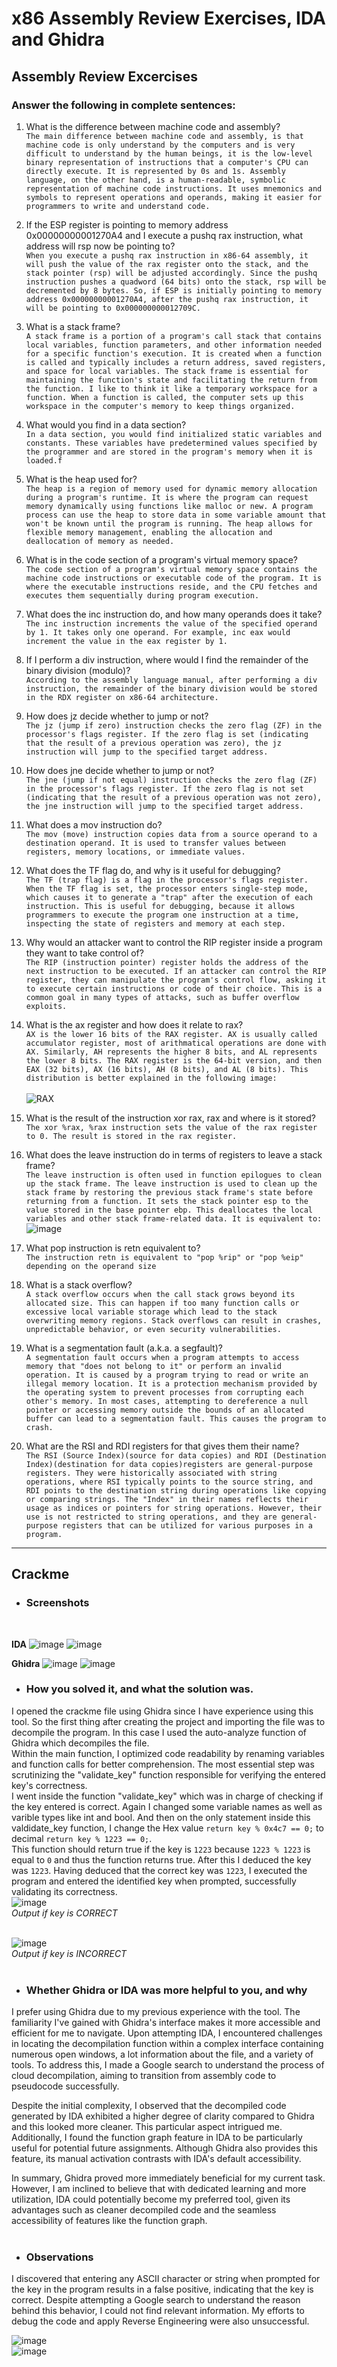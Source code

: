 # x86 Assembly Review Exercises, IDA and Ghidra

## Assembly Review Excercises
### Answer the following in complete sentences:

1. What is the difference between machine code and assembly?   
        `The main difference between machine code and assembly, is that machine code is only understand by the computers and is very difficult to understand by the human beings, it is the low-level binary representation of instructions that a computer's CPU can directly execute. It is represented by 0s and 1s. Assembly language, on the other hand, is a human-readable, symbolic representation of machine code instructions. It uses mnemonics and symbols to represent operations and operands, making it easier for programmers to write and understand code. `
2. If the ESP register is pointing to memory address 0x00000000001270A4 and I execute a pushq rax instruction, what address will rsp now be pointing to?   
    `When you execute a pushq rax instruction in x86-64 assembly, it will push the value of the rax register onto the stack, and the stack pointer (rsp) will be adjusted accordingly. Since the pushq instruction pushes a quadword (64 bits) onto the stack, rsp will be decremented by 8 bytes. So, if ESP is initially pointing to memory address 0x00000000001270A4, after the pushq rax instruction, it will be pointing to 0x000000000012709C.`
3. What is a stack frame?   
    `A stack frame is a portion of a program's call stack that contains local variables, function parameters, and other information needed for a specific function's execution. It is created when a function is called and typically includes a return address, saved registers, and space for local variables. The stack frame is essential for maintaining the function's state and facilitating the return from the function. I like to think it like a temporary workspace for a function. When a function is called, the computer sets up this workspace in the computer's memory to keep things organized.`
4. What would you find in a data section?   
    `In a data section, you would find initialized static variables and constants. These variables have predetermined values specified by the programmer and are stored in the program's memory when it is loaded.f`
5. What is the heap used for?   
    `The heap is a region of memory used for dynamic memory allocation during a program's runtime. It is where the program can request memory dynamically using functions like malloc or new. A program process can use the heap to store data in some variable amount that won't be known until the program is running. The heap allows for flexible memory management, enabling the allocation and deallocation of memory as needed.`
6. What is in the code section of a program's virtual memory space?   
    `The code section of a program's virtual memory space contains the machine code instructions or executable code of the program. It is where the executable instructions reside, and the CPU fetches and executes them sequentially during program execution.`
7. What does the inc instruction do, and how many operands does it take?   
    `The inc instruction increments the value of the specified operand by 1. It takes only one operand. For example, inc eax would increment the value in the eax register by 1.`
8. If I perform a div instruction, where would I find the remainder of the binary division (modulo)?   
    `According to the assembly language manual, after performing a div instruction, the remainder of the binary division would be stored in the RDX register on x86-64 architecture.`
9. How does jz decide whether to jump or not?   
    `The jz (jump if zero) instruction checks the zero flag (ZF) in the processor's flags register. If the zero flag is set (indicating that the result of a previous operation was zero), the jz instruction will jump to the specified target address.`
10. How does jne decide whether to jump or not?   
    `The jne (jump if not equal) instruction checks the zero flag (ZF) in the processor's flags register. If the zero flag is not set (indicating that the result of a previous operation was not zero), the jne instruction will jump to the specified target address.`
11. What does a mov instruction do?   
    `The mov (move) instruction copies data from a source operand to a destination operand. It is used to transfer values between registers, memory locations, or immediate values.`
12. What does the TF flag do, and why is it useful for debugging?   
    `The TF (trap flag) is a flag in the processor's flags register. When the TF flag is set, the processor enters single-step mode, which causes it to generate a "trap" after the execution of each instruction. This is useful for debugging, because it allows programmers to execute the program one instruction at a time, inspecting the state of registers and memory at each step.`
13. Why would an attacker want to control the RIP register inside a program they want to take control of?   
    `The RIP (instruction pointer) register holds the address of the next instruction to be executed. If an attacker can control the RIP register, they can manipulate the program's control flow, asking it to execute certain instructions or code of their choice. This is a common goal in many types of attacks, such as buffer overflow exploits.`
14. What is the ax register and how does it relate to rax?   
    `AX is the lower 16 bits of the RAX register. AX is usually called accumulator register, most of arithmatical operations are done with AX. Similarly, AH represents the higher 8 bits, and AL represents the lower 8 bits. The RAX register is the 64-bit version, and then EAX (32 bits), AX (16 bits), AH (8 bits), and AL (8 bits). This distribution is better explained in the following image:`   
    <br>
    ![RAX](https://github.com/horaciog1/CS479-Reverse-Engineering/assets/111658514/0a6377c1-c870-4dcb-bfca-681576f9369f)
 
15. What is the result of the instruction xor rax, rax and where is it stored?   
    `The xor %rax, %rax instruction sets the value of the rax register to 0. The result is stored in the rax register.`
16. What does the leave instruction do in terms of registers to leave a stack frame?   
    `The leave instruction is often used in function epilogues to clean up the stack frame. The leave instruction is used to clean up the stack frame by restoring the previous stack frame's state before returning from a function. It sets the stack pointer esp to the value stored in the base pointer ebp. This deallocates the local variables and other stack frame-related data. It is equivalent to:`   
    ![image](https://github.com/horaciog1/CS479-Reverse-Engineering/assets/111658514/9cfbd317-807c-411b-b8c8-85a1907fd31c)
17. What pop instruction is retn equivalent to?   
    `The instruction retn is equivalent to "pop %rip" or "pop %eip" depending on the operand size`
18. What is a stack overflow?   
    `A stack overflow occurs when the call stack grows beyond its allocated size. This can happen if too many function calls or excessive local variable storage which lead to the stack overwriting memory regions. Stack overflows can result in crashes, unpredictable behavior, or even security vulnerabilities.`
19. What is a segmentation fault (a.k.a. a segfault)?   
    `A segmentation fault occurs when a program attempts to access memory that "does not belong to it" or perform an invalid operation. It is caused by a program trying to read or write an illegal memory location. It is a protection mechanism provided by the operating system to prevent processes from corrupting each other's memory. In most cases, attempting to dereference a null pointer or accessing memory outside the bounds of an allocated buffer can lead to a segmentation fault. This causes the program to crash.`
20. What are the RSI and RDI registers for that gives them their name?   
    `The RSI (Source Index)(source for data copies) and RDI (Destination Index)(destination for data copies)registers are general-purpose registers. They were historically associated with string operations, where RSI typically points to the source string, and RDI points to the destination string during operations like copying or comparing strings. The "Index" in their names reflects their usage as indices or pointers for string operations. However, their use is not restricted to string operations, and they are general-purpose registers that can be utilized for various purposes in a program.`

---
    
## Crackme

- ### Screenshots
  <br>
**IDA**
![image](https://github.com/horaciog1/CS479-Reverse-Engineering/assets/111658514/690ae16d-914e-458b-88e7-978d2784e179)
![image](https://github.com/horaciog1/CS479-Reverse-Engineering/assets/111658514/f7117512-7c34-41f2-928b-830d770004f2)   

**Ghidra**
![image](https://github.com/horaciog1/CS479-Reverse-Engineering/assets/111658514/0a5f00d1-6c91-4c0b-b303-86388b854e3a)
![image](https://github.com/horaciog1/CS479-Reverse-Engineering/assets/111658514/58086590-bded-4ea2-8964-c4ab5969955f)
<br>

- ### How you solved it, and what the solution was.
I opened the crackme file using Ghidra since I have experience using this tool. So the first thing after creating the project and importing the file was to decompile the program. In this case I used the auto-analyze function of Ghidra which decompiles the file.   
Within the main function, I optimized code readability by renaming variables and function calls for better comprehension. The most essential step was scrutinizing the "validate_key" function responsible for verifying the entered key's correctness.    
I went inside the function "validate_key" which was in charge of checking if the key entered is correct. Again I changed some variable names as well as varible types like int and bool. And then on the only statement inside this valdidate_key function, I change the Hex value `return key % 0x4c7 == 0;` to decimal `return key % 1223 == 0;`.    
This function should return true if the key is `1223` because `1223 % 1223` is equal to `0` and thus the function returns true. After this I deduced the key was `1223`. 
Having deduced that the correct key was `1223`, I executed the program and entered the identified key when prompted, successfully validating its correctness.
<br>
![image](https://github.com/horaciog1/CS479-Reverse-Engineering/assets/111658514/b5e90c29-e25a-4ec4-b330-eb3a5afa92d4)    
*Output if key is CORRECT*      
<br>

![image](https://github.com/horaciog1/CS479-Reverse-Engineering/assets/111658514/cb8171c8-4f4e-47c1-85be-9692d6a72b24)   
*Output if key is INCORRECT*   
<br>

- ### Whether Ghidra or IDA was more helpful to you, and why
I prefer using Ghidra due to my previous experience with the tool. The familiarity I've gained with Ghidra's interface makes it more accessible and efficient for me to navigate.
Upon attempting IDA, I encountered challenges in locating the decompilation function within a complex interface containing numerous open windows, a lot information about the file, and a variety of tools. To address this, I made a Google search to understand the process of cloud decompilation, aiming to transition from assembly code to pseudocode successfully.   

Despite the initial complexity, I observed that the decompiled code generated by IDA exhibited a higher degree of clarity compared to Ghidra and this looked more cleaner. This particular aspect intrigued me. Additionally, I found the function graph feature in IDA to be particularly useful for potential future assignments. Although Ghidra also provides this feature, its manual activation contrasts with IDA's default accessibility.   

In summary, Ghidra proved more immediately beneficial for my current task. However, I am inclined to believe that with dedicated learning and more utilization, IDA could potentially become my preferred tool, given its advantages such as cleaner decompiled code and the seamless accessibility of features like the function graph.   
<br>
  
- ### Observations
I discovered that entering any ASCII character or string when prompted for the key in the program results in a false positive, indicating that the key is correct. Despite attempting a Google search to understand the reason behind this behavior, I could not find relevant information. My efforts to debug the code and apply Reverse Engineering were also unsuccessful.   

![image](https://github.com/horaciog1/CS479-Reverse-Engineering/assets/111658514/a41873a6-4d8c-42e1-a45b-fe604ab047c4)   
![image](https://github.com/horaciog1/CS479-Reverse-Engineering/assets/111658514/f220f180-be71-411e-9fe5-f1795d11703a)



